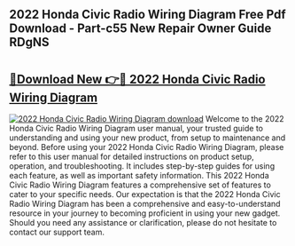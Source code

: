 ## 2022 Honda Civic Radio Wiring Diagram Free Pdf Download - Part-c55 New Repair Owner Guide RDgNS

# <h2><a href="http://dfm79c1.blite.top/?on=2022+Honda+Civic+Radio+Wiring+Diagram">🔗Download New 👉🔴 2022 Honda Civic Radio Wiring Diagram</a></h2>

[![2022 Honda Civic Radio Wiring Diagram download](https://i.imgur.com/lujVjoI.png)](http://dfm79c1.blite.top/?on=2022+Honda+Civic+Radio+Wiring+Diagram)
Welcome to the 2022 Honda Civic Radio Wiring Diagram user manual, your trusted guide to understanding and using your new product, from setup to maintenance and beyond. Before using your 2022 Honda Civic Radio Wiring Diagram, please refer to this user manual for detailed instructions on product setup, operation, and troubleshooting. It includes step-by-step guides for using each feature, as well as important safety information. This 2022 Honda Civic Radio Wiring Diagram features a comprehensive set of features to cater to your specific needs. Our expectation is that the 2022 Honda Civic Radio Wiring Diagram has been a comprehensive and easy-to-understand resource in your journey to becoming proficient in using your new gadget. Should you need any assistance or clarification, please do not hesitate to contact our support team.
